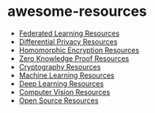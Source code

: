 # awesome-resources

- [Federated Learning Resources](https://github.com/souravcipher/federated-learning-resources)
- [Differential Privacy Resources](https://github.com/souravcipher/differential-privacy-resources)
- [Homomorphic Encryption Resources](https://github.com/souravcipher/homomorphic-encryption-resources)
- [Zero Knowledge Proof Resources]()
- [Cryptography Resources]()
- [Machine Learning Resources](https://github.com/souravcipher/machine-learning-resources)
- [Deep Learning Resources](https://github.com/souravcipher/deep-learning-resources)
- [Computer Vision Resources](https://github.com/souravcipher/computer-vision-resources)
- [Open Source Resources](https://github.com/souravcipher/open-source-resources)
